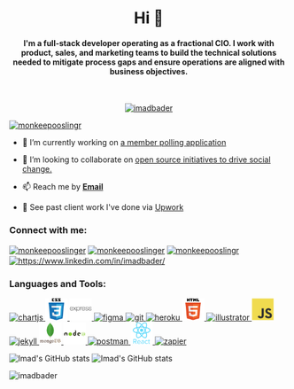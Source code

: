 <h1 align="center">Hi 👋</h1>

<h4 align="center">I'm a full-stack developer operating as a fractional CIO. I work with product, sales, and marketing teams to build the technical solutions needed to mitigate process gaps and ensure operations are aligned with business objectives.</h4>

</br>
  
<p align="center"> <a href="https://github.com/imadbader/github-profile-trophy"><img src="https://github-profile-trophy.vercel.app/?username=imadbader&theme=flat&margin-w=20?username=imadbader" alt="imadbader" /></a> </p>

<p align="left"> <a href="https://twitter.com/monkeepooslingr" target="blank"><img src="https://img.shields.io/twitter/follow/monkeepooslingr?logo=twitter&style=for-the-badge" alt="monkeepooslingr" /></a> </p>

- 🔭 I’m currently working on [a member polling application](https://polls-777251066.development.catalystserverless.com/app/)

- 👯 I’m looking to collaborate on [open source initiatives to drive social change.](https://github.com/ciudadanointeligente/write-it)

- 📫 Reach me by **[Email](mailto:sleepy.ice0153@fastmail.com)**

- 📄 See past client work I've done via [Upwork](https://www.upwork.com/freelancers/ibader)


<h3 align="left">Connect with me:</h3>
<p align="left">
<a href="https://codepen.io/monkeepooslinger" target="blank"><img align="center" src="https://raw.githubusercontent.com/rahuldkjain/github-profile-readme-generator/master/src/images/icons/Social/codepen.svg" alt="monkeepooslinger" height="30" width="40" /></a>
<a href="https://dev.to/monkeepooslinger" target="blank"><img align="center" src="https://raw.githubusercontent.com/rahuldkjain/github-profile-readme-generator/master/src/images/icons/Social/devto.svg" alt="monkeepooslinger" height="30" width="40" /></a>
<a href="https://twitter.com/monkeepooslingr" target="blank"><img align="center" src="https://raw.githubusercontent.com/rahuldkjain/github-profile-readme-generator/master/src/images/icons/Social/twitter.svg" alt="monkeepooslingr" height="30" width="40" /></a>
<a href="https://linkedin.com/in/https://www.linkedin.com/in/imadbader/" target="blank"><img align="center" src="https://raw.githubusercontent.com/rahuldkjain/github-profile-readme-generator/master/src/images/icons/Social/linked-in-alt.svg" alt="https://www.linkedin.com/in/imadbader/" height="30" width="40" /></a>
</p>

<h3 align="left">Languages and Tools:</h3>
<p align="left"> <a href="https://www.chartjs.org" target="_blank" rel="noreferrer"> <img src="https://www.chartjs.org/media/logo-title.svg" alt="chartjs" width="40" height="40"/> </a> <a href="https://www.w3schools.com/css/" target="_blank" rel="noreferrer"> <img src="https://raw.githubusercontent.com/devicons/devicon/master/icons/css3/css3-original-wordmark.svg" alt="css3" width="40" height="40"/> </a> <a href="https://expressjs.com" target="_blank" rel="noreferrer"> <img src="https://raw.githubusercontent.com/devicons/devicon/master/icons/express/express-original-wordmark.svg" alt="express" width="40" height="40"/> </a> <a href="https://www.figma.com/" target="_blank" rel="noreferrer"> <img src="https://www.vectorlogo.zone/logos/figma/figma-icon.svg" alt="figma" width="40" height="40"/> </a> <a href="https://git-scm.com/" target="_blank" rel="noreferrer"> <img src="https://www.vectorlogo.zone/logos/git-scm/git-scm-icon.svg" alt="git" width="40" height="40"/> </a> <a href="https://heroku.com" target="_blank" rel="noreferrer"> <img src="https://www.vectorlogo.zone/logos/heroku/heroku-icon.svg" alt="heroku" width="40" height="40"/> </a> <a href="https://www.w3.org/html/" target="_blank" rel="noreferrer"> <img src="https://raw.githubusercontent.com/devicons/devicon/master/icons/html5/html5-original-wordmark.svg" alt="html5" width="40" height="40"/> </a> <a href="https://www.adobe.com/in/products/illustrator.html" target="_blank" rel="noreferrer"> <img src="https://www.vectorlogo.zone/logos/adobe_illustrator/adobe_illustrator-icon.svg" alt="illustrator" width="40" height="40"/> </a> <a href="https://developer.mozilla.org/en-US/docs/Web/JavaScript" target="_blank" rel="noreferrer"> <img src="https://raw.githubusercontent.com/devicons/devicon/master/icons/javascript/javascript-original.svg" alt="javascript" width="40" height="40"/> </a> <a href="https://jekyllrb.com/" target="_blank" rel="noreferrer"> <img src="https://www.vectorlogo.zone/logos/jekyllrb/jekyllrb-icon.svg" alt="jekyll" width="40" height="40"/> </a> <a href="https://www.mongodb.com/" target="_blank" rel="noreferrer"> <img src="https://raw.githubusercontent.com/devicons/devicon/master/icons/mongodb/mongodb-original-wordmark.svg" alt="mongodb" width="40" height="40"/> </a> <a href="https://nodejs.org" target="_blank" rel="noreferrer"> <img src="https://raw.githubusercontent.com/devicons/devicon/master/icons/nodejs/nodejs-original-wordmark.svg" alt="nodejs" width="40" height="40"/> </a> <a href="https://postman.com" target="_blank" rel="noreferrer"> <img src="https://www.vectorlogo.zone/logos/getpostman/getpostman-icon.svg" alt="postman" width="40" height="40"/> </a> <a href="https://reactjs.org/" target="_blank" rel="noreferrer"> <img src="https://raw.githubusercontent.com/devicons/devicon/master/icons/react/react-original-wordmark.svg" alt="react" width="40" height="40"/> </a> <a href="https://zapier.com" target="_blank" rel="noreferrer"> <img src="https://www.vectorlogo.zone/logos/zapier/zapier-icon.svg" alt="zapier" width="40" height="40"/> </a> </p>

![Imad's GitHub stats](https://github-readme-stats.vercel.app/api?username=imadbader&show_icons=true&theme=calm&locale=en)
![Imad's GitHub stats](https://github-readme-streak-stats.herokuapp.com/?user=imadbader&theme=calm&hide_border=true)

<p><img align="left" src="https://github-readme-stats.vercel.app/api/top-langs?username=imadbader&show_icons=true&theme=calm&locale=en" alt="imadbader" /></p>
